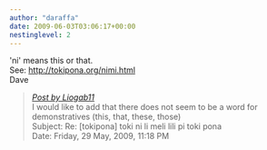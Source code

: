 ```yaml
---
author: "daraffa"
date: 2009-06-03T03:06:17+00:00
nestinglevel: 2
---
```

'ni' means this or that.  
See: http://tokipona.org/nimi.html  
Dave  

> [_Post by Liogab11_](/M5BuZ8CN/toki-ni-li-meli-lili-pi-toki-pona#post11)  
> I would like to add that there does not seem to be a word for demonstratives (this, that, these, those)  
> Subject: Re: \[tokipona\] toki ni li meli lili pi toki pona  
> Date: Friday, 29 May, 2009, 11:18 PM  
>